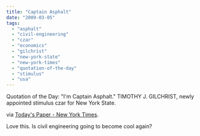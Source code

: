 ```yaml
---
title: "Captain Asphalt"
date: "2009-03-05"
tags: 
  - "asphalt"
  - "civil-engineering"
  - "czar"
  - "economics"
  - "gilchrist"
  - "new-york-state"
  - "new-york-times"
  - "quotation-of-the-day"
  - "stimulus"
  - "usa"
---
```


Quotation of the Day: "I'm Captain Asphalt." TIMOTHY J. GILCHRIST, newly appointed stimulus czar for New York State.

via [Today's Paper - New York Times](http://www.nytimes.com/pages/todayspaper/index.html).

Love this. Is civil engineering going to become cool again?
